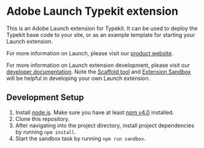 # Adobe Launch Typekit extension

This is an Adobe Launch extension for Typekit. It can be used to deploy the Typekit base code to your site, or as an example template for starting your Launch extension.

For more information on Launch, please visit our [product website](http://www.adobe.com/enterprise/cloud-platform/launch.html).

For more information on Launch extension development, please visit our [developer documentation](http://developer.adobelaunch.com/guides/extensions/). Note the [Scaffold tool](https://www.npmjs.com/package/@adobe/reactor-scaffold) and [Extension Sandbox](https://www.npmjs.com/package/@adobe/reactor-sandbox) will be helpful in developing your own Launch extension.

## Development Setup
1. Install [node.js](https://nodejs.org/). Make sure you have at least [npm v4.0](https://docs.npmjs.com/getting-started/installing-node#updating-npm) installed.
2. Clone this repository.
3. After navigating into the project directory, install project dependencies by running `npm install`.
4. Start the sandbox task by running `npm run sandbox`.
